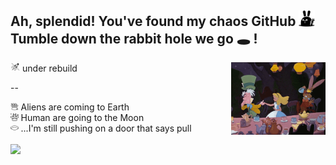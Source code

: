 ## Ah, splendid! You've found my chaos GitHub <img width="5%" src="./icons/bunny-2.png"/> <br>Tumble down the rabbit hole we go 🕳️ !

<img width="3%" src="./icons/rocket.png"/> under rebuild
<img src="./icons/alice-tea.gif" align="right" width="30%"/>

--

<div align="left">
  <img width="2.5%" src="./icons/rabbit-in-a-hat.png"/> Aliens are coming to Earth<br>
  <img width="2.5%" src="./icons/rabbit.png"/> Human are going to the Moon <br>
  <img  width="2.5%" src="./icons/hole.png"/> ...I'm still pushing on a door that says pull
</div>

<br clear="left"/>

<img src="https://github-readme-stats-theta-two-71.vercel.app/api/top-langs/?username=tripleboba" />
